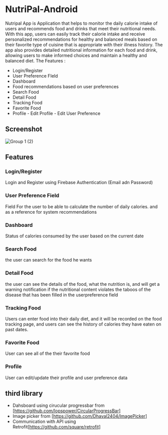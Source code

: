# NutriPal-Android
Nutripal App is Application that helps to monitor the daily calorie intake of users and recommends food and drinks that meet their nutritional needs. With this app, users can easily track their calorie intake and receive personalized recommendations for healthy and balanced meals based on their favorite type of cuisine that is appropriate with their illness history. The app also provides detailed nutritional information for each food and drink, allowing users to make informed choices and maintain a healthy and balanced diet.
The Features :

* Login/Register
* User Preference FIeld
* Dashboard
* Food recommendations based on user preferences
* Search Food
* Detail Food
* Tracking Food
* Favorite Food
* Profile  - Edit Profile
          - Edit User Preference
 
 ## Screenshot
 ![Group 1 (2)](https://github.com/C23PR533/NutriPal-Android/assets/82020550/250a452f-732c-4646-ade2-ccb30d64ad26)

## Features
### Login/Register
Login and Register using Firebase Authentication (Email adn Password)
### User Preference Field
Field For the user to be able to calculate the number of daily calories. and as a reference for system recommendations
### Dashboard
Status of calories consumed by the user based on the current date
### Search Food
the user can search for the food he wants
### Detail Food
the user can see the details of the food, what the nutrition is, and will get a warning notification if the nutritional content violates the taboos of the disease that has been filled in the userpreference field
### Tracking Food
Users can enter food into their daily diet, and it will be recorded on the food tracking page, and users can see the history of calories they have eaten on past dates.
### Favorite Food
User can see all of the their favorite food
### Profile
User can edit/update their profile and user preference data

## third library
* Dahsboard using cirucular progressbar from [https://github.com/lopspower/CircularProgressBar]
* Image picker from [https://github.com/Dhaval2404/ImagePicker]
* Communication with API using Retrofit[https://github.com/square/retrofit]



